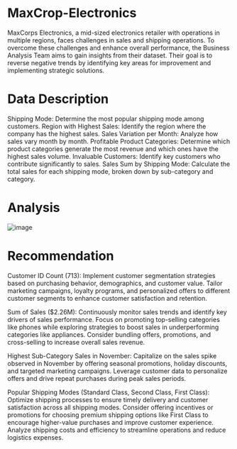 # MaxCrop-Electronics
MaxCorps Electronics, a mid-sized electronics retailer with operations in multiple regions, faces challenges in sales and shipping operations. To overcome these challenges and enhance overall performance, the Business Analysis Team aims to gain insights from their dataset. Their goal is to reverse negative trends by identifying key areas for improvement and implementing strategic solutions.
# Data Description
Shipping Mode: Determine the most popular shipping mode among customers.
Region with Highest Sales: Identify the region where the company has the highest sales.
Sales Variation per Month: Analyze how sales vary month by month.
Profitable Product Categories: Determine which product categories generate the most revenue and which ones have the highest sales volume.
Invaluable Customers: Identify key customers who contribute significantly to sales.
Sales Sum by Shipping Mode: Calculate the total sales for each shipping mode, broken down by sub-category and category.
# Analysis 
![image](https://github.com/Mizlizzy/MaxCrop-Electronics/assets/125541494/5cd1290e-c83b-4926-bc87-7ad5cf229747)

# Recommendation
Customer ID Count (713): Implement customer segmentation strategies based on purchasing behavior, demographics, and customer value. Tailor marketing campaigns, loyalty programs, and personalized offers to different customer segments to enhance customer satisfaction and retention.

Sum of Sales ($2.26M): Continuously monitor sales trends and identify key drivers of sales performance. Focus on promoting top-selling categories like phones while exploring strategies to boost sales in underperforming categories like appliances. Consider bundling offers, promotions, and cross-selling to increase overall sales revenue.

Highest Sub-Category Sales in November: Capitalize on the sales spike observed in November by offering seasonal promotions, holiday discounts, and targeted marketing campaigns. Leverage customer data to personalize offers and drive repeat purchases during peak sales periods.

Popular Shipping Modes (Standard Class, Second Class, First Class): Optimize shipping processes to ensure timely delivery and customer satisfaction across all shipping modes. Consider offering incentives or promotions for choosing premium shipping options like First Class to encourage higher-value purchases and improve customer experience. Analyze shipping costs and efficiency to streamline operations and reduce logistics expenses.












